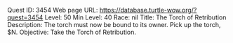 Quest ID: 3454
Web page URL: https://database.turtle-wow.org/?quest=3454
Level: 50
Min Level: 40
Race: nil
Title: The Torch of Retribution
Description: The torch must now be bound to its owner. Pick up the torch, $N. 
Objective: Take the Torch of Retribution.
